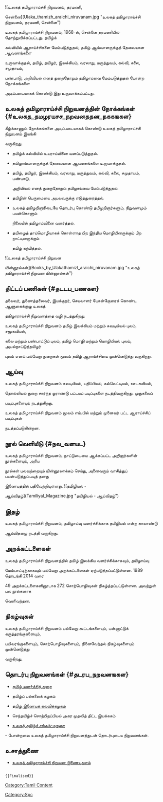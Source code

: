 ![உலகத் தமிழாராய்ச்சி நிறுவனம், தரமணி,
சென்னை](Ulaka_thamizh_araichi_niruvanam.jpg "உலகத் தமிழாராய்ச்சி நிறுவனம், தரமணி, சென்னை")
உலகத் தமிழாராய்ச்சி நிறுவனம், 1968-ல், சென்னை தரமணியில் தோற்றுவிக்கப்பட்டது. தமிழ்க்
கல்வியில் ஆராய்ச்சிகளை மேம்படுத்துதல், தமிழ் ஆய்வாளருக்குத் தேவையான ஆவணங்களை
உருவாக்குதல், தமிழ், தமிழர், இலக்கியம், வரலாறு, மருத்துவம், கல்வி, கலை, சமுதாயம்,
பண்பாடு, அறிவியல் எனத் துறைதோறும் தமிழாய்வை மேம்படுத்துதல் போன்ற நோக்கங்களை
அடிப்படையாகக் கொண்டு இது உருவாக்கப்பட்டது.

## உலகத் தமிழாராய்ச்சி நிறுவனத்தின் நோக்கங்கள் {#உலகத_தமழரயசச_நறவனததன_நககஙகள}

கீழ்க்காணும் நோக்கங்களை அடிப்படையாகக் கொண்டு உலகத் தமிழாராய்ச்சி நிறுவனம் இயங்கி
வருகிறது.

-   தமிழ்க் கல்வியில் உயராய்வினை வளப்படுத்துதல்.
-   தமிழாய்வாளருக்குத் தேவையான ஆவணங்களை உருவாக்குதல்.
-   தமிழ், தமிழர், இலக்கியம், வரலாறு, மருத்துவம், கல்வி, கலை, சமுதாயம், பண்பாடு,
    அறிவியல் எனத் துறைதோறும் தமிழாய்வை மேம்படுத்துதல்.
-   தமிழின் பெருமையை அயலவருக்கு எடுத்துரைத்தல்.
-   உலகத் தமிழறிஞரிடையே தொடர்பு கொண்டு தமிழறிஞர்களும், நிறுவனமும் பயன்கொளும்
    நிலையில் தமிழாய்வினை வளர்த்தல்.
-   தமிழைத் தாய்மொழியாகக் கொள்ளாத பிற இந்திய மொழியினருக்கும் பிற நாட்டினருக்கும்
    தமிழ் கற்பித்தல்.

![உலகத் தமிழாராய்ச்சி நிறுவன
மின்னூல்கள்](Books_by_Ulakathamizl_araichi_niruvanam.jpg "உலகத் தமிழாராய்ச்சி நிறுவன மின்னூல்கள்")

## திட்டப் பணிகள் {#தடடப_பணகள}

தலைவர், துணைத்தலைவர், இயக்குநர், செயலாளர் போன்றோரைக் கொண்ட ஆளுகைக்குழு உலகத்
தமிழாராய்ச்சி நிறுவனத்தை வழி நடத்துகிறது.

உலகத் தமிழாராய்ச்சி நிறுவனம் தமிழ் இலக்கியம் மற்றும் சுவடியியல் புலம், சமூகவியல்,
கலை மற்றும் பண்பாட்டுப் புலம், தமிழ் மொழி மற்றும் மொழியியல் புலம், அயல்நாட்டுத்தமிழர்
புலம் எனப் பல்வேறு துறைகள் மூலம் தமிழ் ஆராய்ச்சியை முன்னெடுத்து வருகிறது.

## ஆய்வு

உலகத் தமிழாராய்ச்சி நிறுவனம் சுவடியியல், பதிப்பியல், கல்வெட்டியல், ஊடகவியல்,
தொல்லியல் துறை சார்ந்த ஓராண்டு பட்டயப் படிப்புகளை நடத்திவருகிறது. முதுகலைப்
படிப்புகளையும் நடத்துகிறது.

உலகத் தமிழாராய்ச்சி நிறுவனம் மூலம் எம்.பில் மற்றும் முனைவர் பட்ட ஆராய்ச்சிப் படிப்புகள்
நடத்தப்படுகின்றன.

## நூல் வெளியீடு {#நல_வளயட}

உலகத் தமிழாராய்ச்சி நிறுவனம், நாட்டுடைமை ஆக்கப்பட்ட அறிஞர்களின் நூல்களையும், அரிய
நூல்கள் பலவற்றையும் மின்னூலாக்கம் செய்து, அனைவரும் வாசித்துப் பயன்படுத்தும்படித் தனது
இணையத்தில் பதிவேற்றியுள்ளது. ![தமிழியல் -
ஆய்விதழ்](Tamiliyal_Magazine.jpg "தமிழியல் - ஆய்விதழ்")

## இதழ்

உலகத் தமிழாராய்ச்சி நிறுவனம், தமிழாய்வு வளர்ச்சிக்காக தமிழியல் என்ற காலாண்டு
ஆய்விதழை நடத்தி வருகிறது.

## அறக்கட்டளைகள்

உலகத் தமிழாராய்ச்சி நிறுவனத்தில் தமிழ் இலக்கிய வளர்ச்சிக்காகவும், தமிழாய்வு
மேம்பாட்டிற்காகவும் பல்வேறு அறக்கட்டளைகள் ஏற்படுத்தப்பட்டுள்ளன. 1989 தொடங்கி 2014 வரை
49 அறக்கட்டளைகளினூடாக 272 சொற்பொழிவுகள் நிகழ்த்தப்பட்டுள்ளன. அவற்றுள் பல நூல்களாக
வெளிவந்தன.

## நிகழ்வுகள்

உலகத் தமிழாராய்ச்சி நிறுவனம் பல்வேறு கூட்டங்களையும், பன்னாட்டுக் கருத்தரங்குகளையும்,
பயிலரங்குகளையும், சொற்பொழிவுகளையும், நினைவேந்தல் நிகழ்வுகளையும் முன்னெடுத்து
வருகிறது.

## தொடர்பு நிறுவனங்கள் {#தடரப_நறவனஙகள}

-   [தமிழ் வளர்ச்சித் துறை](தமிழக_அரசு_தமிழ்_வளர்ச்சித்_துறை "wikilink")
-   தமிழ்ப் பல்கலைக் கழகம்
-   [தமிழ் இணையக் கல்விக்கழகம்](தமிழ்_இணையக்_கல்விக்கழகம் "wikilink")
-   செந்தமிழ்ச் சொற்பிறப்பியல் அகர முதலித் திட்ட இயக்ககம்
-   [உலகத் தமிழ்ச் சங்கம்-மதுரை](உலகத்_தமிழ்ச்_சங்கம்-மதுரை "wikilink")

\- போன்றவை உலகத் தமிழாராய்ச்சி நிறுவனத்துடன் தொடர்புடைய நிறுவனங்கள்.

## உசாத்துணை

-   [உலகத் தமிழாராய்ச்சி நிறுவன இணையதளம்](https://www.ulakaththamizh.in/)

```{=mediawiki}
{{Finalised}}
```
[Category:Tamil Content](Category:Tamil_Content "wikilink")
[Category:Spc](Category:Spc "wikilink")
